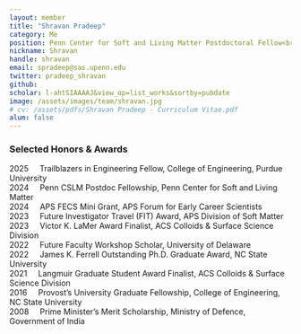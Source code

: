 ```yaml
---
layout: member
title: "Shravan Pradeep"
category: Me
position: Penn Center for Soft and Living Matter Postdoctoral Fellow<br>Postdoctoral Fellow, NSF-ERC for IoT for Precision Agriculture<br>Department of Earth and Environmental Science<br>Department of Mechanical Engineering and Applied Mechanics
nickname: Shravan
handle: shravan
email: spradeep@sas.upenn.edu
twitter: pradeep_shravan
github: 
scholar: l-ahtSIAAAAJ&view_op=list_works&sortby=pubdate
image: /assets/images/team/shravan.jpg
# cv: /assets/pdfs/Shravan Pradeep - Curriculum Vitae.pdf
alum: false
---
```

### Selected Honors & Awards
2025 &nbsp; &nbsp; Trailblazers in Engineering Fellow, College of Engineering, Purdue University<br>
2024 &nbsp; &nbsp; Penn CSLM Postdoc Fellowship, Penn Center for Soft and Living Matter<br>
2024 &nbsp; &nbsp; APS FECS Mini Grant, APS Forum for Early Career Scientists<br>
2023 &nbsp; &nbsp; Future Investigator Travel (FIT) Award, APS Division of Soft Matter<br> 
2023 &nbsp; &nbsp; Victor K. LaMer Award Finalist, ACS Colloids & Surface Science Division<br>
2022 &nbsp; &nbsp; Future Faculty Workshop Scholar, University of Delaware<br>
2022 &nbsp; &nbsp; James K. Ferrell Outstanding Ph.D. Graduate Award, NC State University<br>
2021 &nbsp; &nbsp; Langmuir Graduate Student Award Finalist, ACS Colloids & Surface Science Division<br>
2016 &nbsp; &nbsp; Provost’s University Graduate Fellowship, College of Engineering, NC State University<br>
2008 &nbsp; &nbsp; Prime Minister’s Merit Scholarship, Ministry of Defence, Government of India

